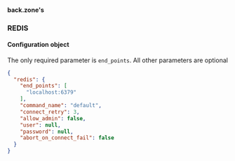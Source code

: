 #### back.zone's

### REDIS

#### Configuration object

The only required parameter is `end_points`. All other parameters are optional

```json
{
  "redis": {
    "end_points": [
      "localhost:6379"
    ],
    "command_name": "default",
    "connect_retry": 3,
    "allow_admin": false,
    "user": null,
    "password": null,
    "abort_on_connect_fail": false
  }
}
```

